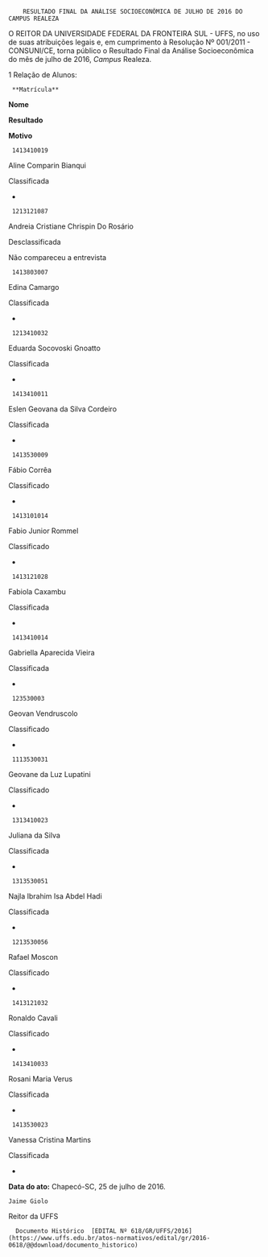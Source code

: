         RESULTADO FINAL DA ANÁLISE SOCIOECONÔMICA DE JULHO DE 2016 DO CAMPUS REALEZA  

O REITOR DA UNIVERSIDADE FEDERAL DA FRONTEIRA SUL - UFFS, no uso de suas atribuições legais e, em cumprimento à Resolução Nº 001/2011 - CONSUNI/CE, torna público o Resultado Final da Análise Socioeconômica do mês de julho de 2016, *Campus* Realeza.

 1 Relação de Alunos:

     **Matrícula**

   **Nome**

   **Resultado**

   **Motivo**

     1413410019

   Aline Comparin Bianqui

   Classificada

   -

     1213121087

   Andreia Cristiane Chrispin Do Rosário

   Desclassificada

   Não compareceu a entrevista

     1413803007

   Edina Camargo

   Classificada

   -

     1213410032

   Eduarda Socovoski Gnoatto

   Classificada

   -

     1413410011

   Eslen Geovana da Silva Cordeiro

   Classificada

   -

     1413530009

   Fábio Corrêa

   Classificado

   -

     1413101014

   Fabio Junior Rommel

   Classificado

   -

     1413121028

   Fabiola Caxambu

   Classificada

   -

     1413410014

   Gabriella Aparecida Vieira

   Classificada

   -

     123530003

   Geovan Vendruscolo

   Classificado

   -

     1113530031

   Geovane da Luz Lupatini

   Classificado

   -

     1313410023

   Juliana da Silva

   Classificada

   -

     1313530051

   Najla Ibrahim Isa Abdel Hadi

   Classificada

   -

     1213530056

   Rafael Moscon

   Classificado

   -

     1413121032

   Ronaldo Cavali

   Classificado

   -

     1413410033

   Rosani Maria Verus

   Classificada

   -

     1413530023

   Vanessa Cristina Martins

   Classificada

   -

      

   **Data do ato:** Chapecó-SC, 25 de julho de 2016.   
 

    Jaime Giolo   
 Reitor da UFFS 

      Documento Histórico  [EDITAL Nº 618/GR/UFFS/2016](https://www.uffs.edu.br/atos-normativos/edital/gr/2016-0618/@@download/documento_historico)     
      